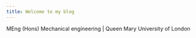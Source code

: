 ```yaml
---
title: Welcome to my blog
---
```

MEng (Hons) Mechanical engineering | Queen Mary University of London
